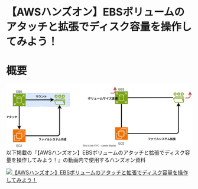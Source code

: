 # 【AWSハンズオン】EBSボリュームのアタッチと拡張でディスク容量を操作してみよう！

# 概要
![handson-dg](handson-dg.drawio.svg)
以下掲載の『【AWSハンズオン】EBSボリュームのアタッチと拡張でディスク容量を操作してみよう！』の動画内で使用するハンズオン資料

[![【AWSハンズオン】EBSボリュームのアタッチと拡張でディスク容量を操作してみよう！](https://img.youtube.com/vi/m4nIVwd-QQ0/maxresdefault.jpg)](https://www.youtube.com/watch?v=m4nIVwd-QQ0)
